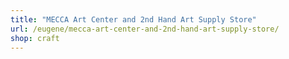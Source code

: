 ```yaml
---
title: "MECCA Art Center and 2nd Hand Art Supply Store"
url: /eugene/mecca-art-center-and-2nd-hand-art-supply-store/
shop: craft
---
```

